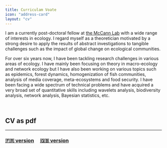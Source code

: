 ```yaml
---
title: Curriculam Voate
icon: "address-card"
layout: "cv"
---
```



I am a currently post-doctoral fellow at [the McCann
Lab](http://www.mccannlab.ca) with a wide range of interests in ecology. I
regard myself as a theoretician motivated by a strong desire to apply the
results of abstract investigations to tangible challenges such as the impact of
global change on ecological communities.  

For over six years now, I have been tackling research challenges in various
areas of ecology. I have mainly been focusing on theory in macro-ecology and
network ecology but I have also been working on various topics such as
epidemics, forest dynamics, homogenization of fish communities, analysis of
media coverage, meta-ecosystems and food security. I have been facing a wide
spectrum of technical problems and have acquired a very broad set of
quantitative skills including wavelets analysis, biodiversity analysis, network
analysis, Bayesian statistics, etc.

<br>

## <i class="fa fa-file-pdf-o" aria-hidden="true"></i> CV as pdf
<hr>

### [:fr: version](/docs/cv/CV_KevCaz_eng.pdf) &nbsp; &nbsp;  [:uk: version](/docs/cv/CV_KevCaz_fr.pdf)





